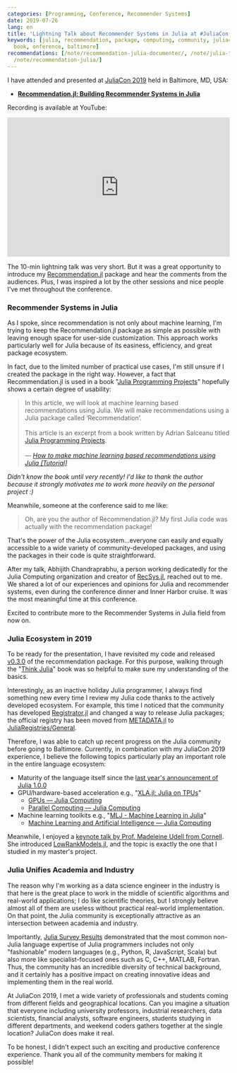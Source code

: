 ```yaml
---
categories: [Programming, Conference, Recommender Systems]
date: 2019-07-26
lang: en
title: 'Lightning Talk about Recommender Systems in Julia at #JuliaCon 2019'
keywords: [julia, recommendation, package, computing, community, juliacon, ecosystem,
  book, onference, baltimore]
recommendations: [/note/recommendation-julia-documenter/, /note/julia-travis-ci-to-github-actions/,
  /note/recommendation-julia/]
---
```


I have attended and presented at [JuliaCon 2019](https://juliacon.org/2019/) held in Baltimore, MD, USA:

- **[Recommendation.jl: Building Recommender Systems in Julia](https://pretalx.com/juliacon2019/talk/FFXKCX/)**

<script async class="speakerdeck-embed" data-id="7c5a8d8d54b44719b535f7e9b9764efc" data-ratio="1.77777777777778" src="//speakerdeck.com/assets/embed.js"></script>

Recording is available at YouTube:

<iframe width="560" height="315" style="max-width: 100%;" src="https://www.youtube.com/embed/kC8LKQ_YjyM" frameborder="0" allow="accelerometer; autoplay; encrypted-media; gyroscope; picture-in-picture" allowfullscreen></iframe>

The 10-min lightning talk was very short. But it was a great opportunity to introduce my [Recommendation.jl](https://github.com/takuti/Recommendation.jl/) package and hear the comments from the audiences. Plus, I was inspired a lot by the other sessions and nice people I've met throughout the conference.

### Recommender Systems in Julia

As I spoke, since recommendation is not only about machine learning, I'm trying to keep the Recommendation.jl package as simple as possible with leaving enough space for user-side customization. This approach works particularly well for Julia because of its easiness, efficiency, and great package ecosystem.

In fact, due to the limited number of practical use cases, I'm still unsure if I created the package in the right way. However, a fact that Recommendation.jl is used in a book "[Julia Programming Projects](https://www.packtpub.com/big-data-and-business-intelligence/julia-programming-projects)" hopefully shows a certain degree of usability:

> In this article, we will look at machine learning based recommendations using Julia. We will make recommendations using a Julia package called ‘Recommendation’.<br /><br />
> This article is an excerpt from a book written by Adrian Salceanu titled [Julia Programming Projects](https://www.packtpub.com/big-data-and-business-intelligence/julia-programming-projects).<br/><br />
> *&mdash; [How to make machine learning based recommendations using Julia [Tutorial]](https://hub.packtpub.com/how-to-make-machine-learning-based-recommendations-using-julia-tutorial/)*

*Didn't know the book until very recently! I'd like to thank the author because it strongly motivates me to work more heavily on the personal project :)*

Meanwhile, someone at the conference said to me like:

> Oh, are you the author of Recommendation.jl? My first Julia code was actually with the recommendation package!

That's the power of the Julia ecosystem...everyone can easily and equally accessible to a wide variety of community-developed packages, and using the packages in their code is quite straightforward.

After my talk, Abhijith Chandraprabhu, a person working dedicatedly for the Julia Computing organization and creator of [RecSys.jl](https://github.com/abhijithch/RecSys.jl), reached out to me. We shared a lot of our experiences and opinions for Julia and recommender systems, even during the conference dinner and Inner Harbor cruise. It was the most meaningful time at this conference.

Excited to contribute more to the Recommender Systems in Julia field from now on.

### Julia Ecosystem in 2019

To be ready for the presentation, I have revisited my code and released [v0.3.0](https://github.com/takuti/Recommendation.jl/releases/tag/v0.3.0) of the recommendation package. For this purpose, walking through the "[Think Julia](https://benlauwens.github.io/ThinkJulia.jl/latest/book.html)" book was so helpful to make sure my understanding of the basics.

Interestingly, as an inactive holiday Julia programmer, I always find something new every time I review my Julia code thanks to the actively developed ecosystem. For example, this time I noticed that the community has developed [Registrator.jl](https://github.com/JuliaRegistries/Registrator.jl) and changed a way to release Julia packages; the official registry has been moved from [METADATA.jl](https://github.com/JuliaLang/METADATA.jl) to [JuliaRegistries/General](https://github.com/JuliaRegistries/General). 

Therefore, I was able to catch up recent progress on the Julia community before going to Baltimore. Currently, in combination with my JuliaCon 2019 experience, I believe the following topics particularly play an important role in the entire language ecosystem:

- Maturity of the language itself since the [last year's announcement of Julia 1.0.0](https://julialang.org/blog/2018/08/one-point-zero)
- GPU/hardware-based acceleration e.g., "[XLA.jl: Julia on TPUs](https://www.youtube.com/watch?v=QeG1IWeVKek)"
    - [GPUs &mdash; Julia Computing](https://juliacomputing.com/domains/gpus.html)
    - [Parallel Computing &mdash; Julia Computing](https://juliacomputing.com/domains/parallel-computing.html)
- Machine learning toolkits e.g., "[MLJ - Machine Learning in Julia](https://www.youtube.com/watch?v=ByFglWPqNlg)"
    - [Machine Learning and Artificial Intelligence &mdash; Julia Computing](https://juliacomputing.com/domains/ml-and-ai.html)

Meanwhile, I enjoyed a [keynote talk by Prof. Madeleine Udell from Cornell](https://www.youtube.com/watch?v=BjMgo3liDZ8). She introduced [LowRankModels.jl](https://github.com/madeleineudell/LowRankModels.jl), and the topic is exactly the one that I studied in my master's project.

### Julia Unifies Academia and Industry

The reason why I'm working as a data science engineer in the industry is that here is the great place to work in the middle of scientific algorithms and real-world applications; I do like scientific theories, but I strongly believe almost all of them are useless without practical real-world implementation. On that point, the Julia community is exceptionally attractive as an intersection between academia and industry.

Importantly, [Julia Survey Results](https://www.youtube.com/watch?v=yx6lBSHqGfc) demonstrated that the most common non-Julia language expertise of Julia programmers includes not only "fashionable" modern languages (e.g., Python, R, JavaScript, Scala) but also more like specialist-focused ones such as C, C++, MATLAB, Fortran. Thus, the community has an incredible diversity of technical background, and it certainly has a positive impact on creating innovative ideas and implementing them in the real world.

At JuliaCon 2019, I met a wide variety of professionals and students coming from different fields and geographical locations. Can you imagine a situation that everyone including university professors, industrial researchers, data scientists, financial analysts, software engineers, students studying in different departments, and weekend coders gathers together at the single location? JuliaCon does make it real. 

To be honest, I didn't expect such an exciting and productive conference experience. Thank you all of the community members for making it possible!